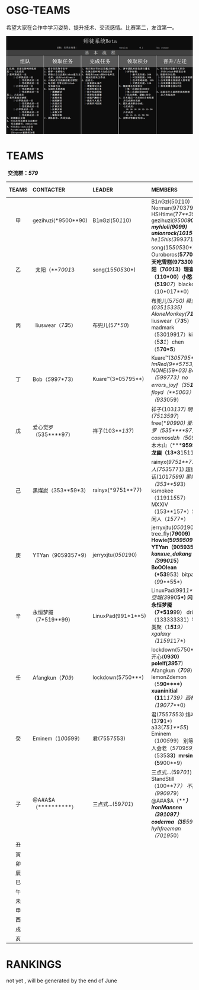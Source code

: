# OSG-TEAMS
希望大家在合作中学习姿势、提升技术、交流感情。比赛第二，友谊第一。

![师徒系统Beta](pic/teams.jpg)

# TEAMS

  **交流群：***5*7*9***

|TEAMS|CONTACTER|LEADER|MEMBERS|MONTHLY THEME|
|:-:|:-|:-|:-|:-|
|甲| gezihuzi(*9500**90) | B1nGzl(50*1*10)|B1nGzl(50*1*10) Norman(9703797) HSHtime(7*7**3*9*) gezihuzi(*9500**90) myhloli(***90*9*9) unionrock(101*5**010) he15his(3*99*37*1)        |not yet|
|乙|  太阳（**7*001*3  	 |song(15*505*30*) |song(15*505*30*) Ouroboros(**5*77*0) 夏天吃雪糕(9*7*3*3*0) 太阳（**7*001*3）理查德（110*00**）小憨（519***07*）blackcore（10*017**0）|not yet|
|丙|  liuswear（7***3***5）| 布兜儿(5*7***50*)|布兜儿(5*7***50*) 舜生(*03515335*) AloneMonkey(**71***33) liuswear（7***3***5）madmark（53019917）kiba（5***3**1*）chen（5**70*5**）|not yet|
|丁| Bob（*5*997*73）  	 |Kuare™(3*05795**)|Kuare™(3*05795**) ImRed(*9**5753*) NONE(5*9****03) Bob（*5*997*73）no errors_joyf（*35**19**）floyd（**5*00*3）srh（*9*33*059）| not yet  |
|戊| 爱心觉罗（535****97）  	 |祥子(103***13*7)|祥子(103***13*7) 明哥(75135*97*) free(**9099*0*) 爱心觉罗（535****97）cosmosdzh（*50505**）木木山（*****9595）龙幽（13*3**1511）|  not yet |
|己| 黑煤炭（353**59*3）  	 |rainyx(*9751**77) |rainyx(*9751**77) 拟人(753*5771) 超级神话(1*0*17*599) 黑煤炭（353**59*3）ksmokee（11911*5*57）MXXIV（153**157*）紫枫闲人（*157*7*）| not yet  |
|庚| YTYan（9059357*9）  	 |jerryxjtu(*0501*90) |jerryxjtu(*0501*90) tree_fly(**7*9*009) Howie(5*959509*) YTYan（9059357*9）kanxue_dakang（39*9*01*5）BoOOlean（*53**953）bitpanda（*9*9**55*）| not yet|
|辛| 永恒梦魇（7*519**99）   	 |LinuxPad(991*1**5)|LinuxPad(991*1**5)  空城(3*990**5*) 闪(***7*9**) 永恒梦魇（7*519**99） driver（133333331）物以类聚（1***51**9） xgalaxy（11591*17*）  | not yet|
|壬|  Afangkun（***7**09*）  	 |lockdown(5*7*50***) |lockdown(5*7*50***) 开心(**09*3*0) polelf(*39*5**7) Afangkun（***7**09*）lemonZdemon（5**90****）xuaninitial（11**1*1739）西柏坡（19077***0）|  not yet |
|癸| Eminem（1*0*0*5*99）  	 |君(7557*5*53)|君(7557*5*53) 炜唯(37**9**1*)  a33(*751**55*) Eminem（1*0*0*5*99） 别等待爱人会老（*57*09*59*） 3（535**33）mrsim（5**900**9）       |     not yet    |
|子|@A#A$A（**********） |三点式...(59*701*)|三点式...(59*701*) StandStill（100**7*7） 不弃（*9909*7*9） @A#A$A（**********） IronMannnn（39*10*9*7）coderma（35***59*0）hyhfreeman（*7*0195*0）|   not yet|
|丑|		||||
|寅|		||||
|卯|		||||
|辰|		||||
|巳|		||||
|午|		||||
|未|		||||
|申|		||||
|酉|		||||
|戌|		||||
|亥|		||||

# RANKINGS

not yet , will be generated by the end of June 
